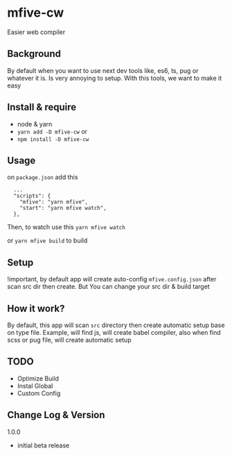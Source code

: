 # mfive-cw

Easier web compiler

## Background

By default when you want to use next dev tools like, es6, ts, pug or whatever it is. Is very annoying to setup. With this tools, we want to make it easy

## Install & require

- node & yarn
- `yarn add -D mfive-cw` or
- `npm install -D mfive-cw`

## Usage

on `package.json` add this

```
  ...
  "scripts": {
    "mfive": "yarn mfive",
    "start": "yarn mfive watch",
  },
```

Then, to watch use this
`yarn mfive watch`

or `yarn mfive build` to build

## Setup

!important, by default app will create auto-config `mfive.config.json` after scan src dir then create. But You can change your src dir & build target

## How it work?

By default, this app will scan `src` directory then create automatic setup base on type file. Example, will find js, will create babel compiler, also when find scss or pug file, will create automatic setup

## TODO

- Optimize Build
- Instal Global
- Custom Config

## Change Log & Version

1.0.0

- initial beta release
